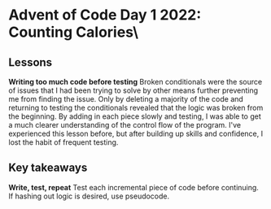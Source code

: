 # Advent of Code Day 1 2022: Counting Calories\

## Lessons
**Writing too much code before testing** 
Broken conditionals were the source of issues that I had been trying to solve by other means further preventing me from finding the issue. Only by deleting a majority of the code and returning to testing the conditionals revealed that the logic was broken from the beginning. By adding in each piece slowly and testing, I was able to get a much clearer understanding of the control flow of the program. I've experienced this lesson before, but after building up skills and confidence, I lost the habit of frequent testing.

## Key takeaways
**Write, test, repeat**
Test each incremental piece of code before continuing. If hashing out logic is desired, use pseudocode.


